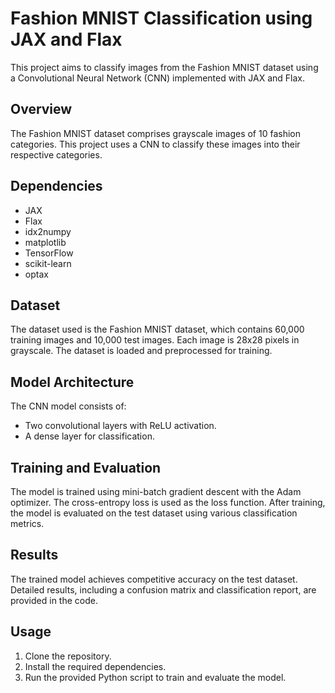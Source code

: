 

# Fashion MNIST Classification using JAX and Flax

This project aims to classify images from the Fashion MNIST dataset using a Convolutional Neural Network (CNN) implemented with JAX and Flax.


## Overview

The Fashion MNIST dataset comprises grayscale images of 10 fashion categories. This project uses a CNN to classify these images into their respective categories.

## Dependencies

- JAX
- Flax
- idx2numpy
- matplotlib
- TensorFlow
- scikit-learn
- optax

## Dataset

The dataset used is the Fashion MNIST dataset, which contains 60,000 training images and 10,000 test images. Each image is 28x28 pixels in grayscale. The dataset is loaded and preprocessed for training.

## Model Architecture

The CNN model consists of:
- Two convolutional layers with ReLU activation.
- A dense layer for classification.

## Training and Evaluation

The model is trained using mini-batch gradient descent with the Adam optimizer. The cross-entropy loss is used as the loss function. After training, the model is evaluated on the test dataset using various classification metrics.

## Results

The trained model achieves competitive accuracy on the test dataset. Detailed results, including a confusion matrix and classification report, are provided in the code.

## Usage

1. Clone the repository.
2. Install the required dependencies.
3. Run the provided Python script to train and evaluate the model.


